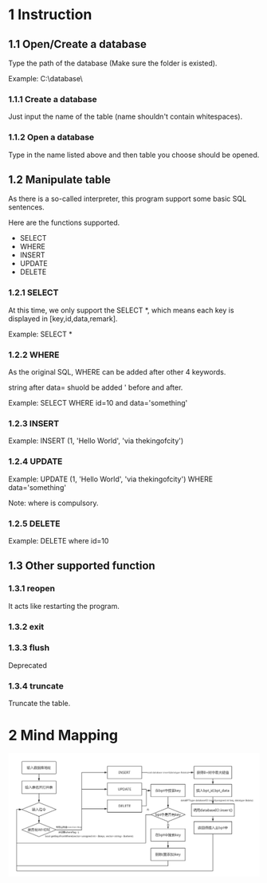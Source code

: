 # 1 Instruction

## 1.1 Open/Create a database

Type the path of the database (Make sure the folder is existed).

Example: C:\database\

### 1.1.1 Create a database

Just input the name of the table (name shouldn't contain whitespaces).

### 1.1.2 Open a database

Type in the name listed above and then table you choose should be opened.

## 1.2 Manipulate table

As there is a so-called interpreter, this program support some basic SQL sentences.

Here are the functions supported.

* SELECT
* WHERE
* INSERT
* UPDATE
* DELETE

### 1.2.1 SELECT

At this time, we only support the SELECT *, which means each key is displayed in [key,id,data,remark].

Example: SELECT *

### 1.2.2 WHERE

As the original SQL, WHERE can be added after other 4 keywords.

string after data= shuold be added ' before and after.

Example: SELECT WHERE id=10 and data='something'

### 1.2.3 INSERT

Example: INSERT (1, 'Hello World', 'via thekingofcity')

### 1.2.4 UPDATE

Example: UPDATE (1, 'Hello World', 'via thekingofcity') WHERE data='something'

Note: where is compulsory.

### 1.2.5 DELETE

Example: DELETE where id=10

## 1.3 Other supported function

### 1.3.1 reopen

It acts like restarting the program.

### 1.3.2 exit 

### 1.3.3 flush

Deprecated

### 1.3.4 truncate

Truncate the table.

# 2 Mind Mapping
![Mind Mapping](https://github.com/thekingofcity/Database/blob/master/Database.png)